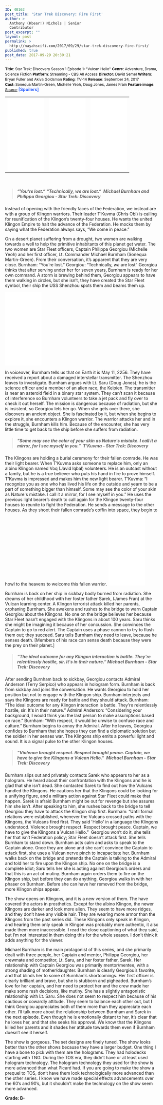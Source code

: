 ```yaml
---
ID: 40162
post_title: 'Star Trek Discovery: Fire First'
author: >
  Anthony (Kbear!) Nichols | Senior
  Contributor
post_excerpt: ""
layout: post
permalink: >
  http://nayahscifi.com/2017/09/29/star-trek-discovery-fire-first/
published: true
post_date: 2017-09-29 20:30:21
---
```

<span style="font-size: 12px; color: #000000;"><strong>Title</strong>: Star Trek: Discovery Season 1 Episode 1: "Vulcan Hello"</span>
<span style="font-size: 12px; color: #000000;"> <strong>Genre</strong>: Adventure, Drama, Science Fiction</span>
<span style="font-size: 12px; color: #000000;"> <strong>Platform</strong>: Streaming - CBS All Access</span>
<span style="font-size: 12px; color: #000000;"> <strong>Director: </strong>David Semel</span>
<span style="font-size: 12px; color: #000000;"> <strong>Writers</strong>: Bryan Fuller and Akiva Goldsman</span>
<span style="font-size: 12px; color: #000000;"> <strong>Rating</strong>: TV-14</span>
<span style="font-size: 12px; color: #000000;"> <strong>Release</strong>: September 24, 2017</span>
<span style="font-size: 12px; color: #000000;"> <strong>Cast: </strong>Sonequa Martin-Green, Michelle Yeoh, Doug Jones, James Frain</span>
<span style="font-size: 12px; color: #000000;"> <strong>Feature image</strong>: <a href="https://blogs-images.forbes.com/scottmendelson/files/2017/09/MV5BMjMyOTA3NDM1M15BMl5BanBnXkFtZTgwNTg0NzUzMjI@._V1_-1200x828.jpg?width=960">Source</a></span>
<span style="color: #3366ff;"><strong>[Spoilers]</strong></span>
<table>
<tbody>
<tr>
<td><iframe style="width: 120px; height: 240px;" src="//ws-na.amazon-adsystem.com/widgets/q?ServiceVersion=20070822&amp;OneJS=1&amp;Operation=GetAdHtml&amp;MarketPlace=US&amp;source=ss&amp;ref=as_ss_li_til&amp;ad_type=product_link&amp;tracking_id=nayah099-20&amp;marketplace=amazon&amp;region=US&amp;placement=B01N47VPJG&amp;asins=B01N47VPJG&amp;linkId=01335128e7106c4d3c6ef39a6d1cb433&amp;show_border=true&amp;link_opens_in_new_window=true" width="300" height="150" frameborder="0" marginwidth="0" marginheight="0" scrolling="no"></iframe></td>
<td><iframe style="width: 120px; height: 240px;" src="//ws-na.amazon-adsystem.com/widgets/q?ServiceVersion=20070822&amp;OneJS=1&amp;Operation=GetAdHtml&amp;MarketPlace=US&amp;source=ss&amp;ref=as_ss_li_til&amp;ad_type=product_link&amp;tracking_id=nayah099-20&amp;marketplace=amazon&amp;region=US&amp;placement=B00NQXC2YU&amp;asins=B00NQXC2YU&amp;linkId=002453fe2250e0d148193ec5cb18e022&amp;show_border=true&amp;link_opens_in_new_window=true" width="300" height="150" frameborder="0" marginwidth="0" marginheight="0" scrolling="no"></iframe></td>
<td><iframe style="width: 120px; height: 240px;" src="//ws-na.amazon-adsystem.com/widgets/q?ServiceVersion=20070822&amp;OneJS=1&amp;Operation=GetAdHtml&amp;MarketPlace=US&amp;source=ss&amp;ref=as_ss_li_til&amp;ad_type=product_link&amp;tracking_id=nayah099-20&amp;marketplace=amazon&amp;region=US&amp;placement=B01NAJ4HMI&amp;asins=B01NAJ4HMI&amp;linkId=289295d98b76424539519b1e3e0d3807&amp;show_border=true&amp;link_opens_in_new_window=true" width="300" height="150" frameborder="0" marginwidth="0" marginheight="0" scrolling="no"></iframe></td>
</tr>
</tbody>
</table>
&nbsp;
<blockquote>
<h5><strong>“You’re lost.” “Technically, <em>we</em> are lost.”  Michael Burnham and Philippa Georgiou - Star Trek: Discovery</strong></h5>
</blockquote>
Instead of opening with the friendly faces of the Federation, we instead are with a group of Klingon warriors. Their leader T’Kuvma (Chris Obi) is calling for reunification of the Klingon’s twenty-four houses. He wants the united Klingon Empire to halt the advance of the Federation. He mocks them by saying what the Federation always says, “We come in peace.”

On a desert planet suffering from a drought, two women are walking towards a well to help the primitive inhabitants of this planet get water. The two women are Star Fleet officers, Captain Philippa Georgiou (Michelle Yeoh) and her first officer, Lt. Commander Michael Burnham (Sonequa Martin-Green). From their conversation, it’s apparent that they are very close. Burnham: “You’re lost.” Georgiou: “Technically, <em>we</em> are lost” Georgiou thinks that after serving under her for seven years, Burnham is ready for her own command. A storm is brewing behind them, Georgiou appears to have them walking in circles, but she isn’t, they have created the Star Fleet symbol, their ship the USS Shenzhou spots them and beams them up.

<iframe style="width: 120px; height: 240px;" src="//ws-na.amazon-adsystem.com/widgets/q?ServiceVersion=20070822&amp;OneJS=1&amp;Operation=GetAdHtml&amp;MarketPlace=US&amp;source=ss&amp;ref=as_ss_li_til&amp;ad_type=product_link&amp;tracking_id=nayah099-20&amp;marketplace=amazon&amp;region=US&amp;placement=B074QS9HMJ&amp;asins=B074QS9HMJ&amp;linkId=fd238226bb2f2e343f0fc6ceee043b46&amp;show_border=true&amp;link_opens_in_new_window=true" width="300" height="150" frameborder="0" marginwidth="0" marginheight="0" scrolling="no"></iframe>

In voiceover, Burnham tells us that on Earth it is May 11, 2256. They have received a report about a damaged interstellar transmitter. The Shenzhou leaves to investigate. Burnham argues with Lt. Saru (Doug Jones); he is the science officer and a member of an alien race, the Kelpien. The transmitter is near an asteroid field in a binary star system. They can’t scan it because of interference so Burnham volunteers to take a jet pack and fly over to check it out herself. The mission is dangerous because of radiation, but she is insistent, so Georgiou lets her go. When she gets over there, she discovers an ancient object. She is fascinated by it, but when she begins to explore it, she encounters a Klingon warrior. The warrior attacks her and in the struggle, Burnham kills him. Because of the encounter, she has very little time to get back to the ship before she suffers from radiation.
<blockquote>
<h5><strong>"Some may see the color of your skin as Nature's mistake. I call it a mirror, for I see myself in you.”  T'Kuvma - Star Trek: Discovery</strong></h5>
</blockquote>
The Klingons are holding a burial ceremony for their fallen comrade. He was their light bearer. When T’Kuvma asks someone to replace him, only an albino Klingon named Voq (Javid Iqbal) volunteers. He is an outcast without a family, but he is a true believer who puts his hand in fire to prove himself. T’Kuvma is impressed and makes him the new light bearer. T’Kuvma: “I recognize you as one who has lived his life on the outside and yearn to be a part of something bigger than himself. Some may see the color of your skin as Nature's mistake. I call it a mirror, for I see myself in you.” He uses the previous light bearer’s death to call again for the Klingon twenty-four houses to reunite to fight the Federation. He sends a message to the other houses. As they shoot their fallen comrade’s coffin into space, they begin to howl to the heavens to welcome this fallen warrior.

<iframe style="width: 120px; height: 240px;" src="//ws-na.amazon-adsystem.com/widgets/q?ServiceVersion=20070822&amp;OneJS=1&amp;Operation=GetAdHtml&amp;MarketPlace=US&amp;source=ss&amp;ref=as_ss_li_til&amp;ad_type=product_link&amp;tracking_id=nayah099-20&amp;marketplace=amazon&amp;region=US&amp;placement=B074VG19P5&amp;asins=B074VG19P5&amp;linkId=c73a45bc32b087a354561073562268a2&amp;show_border=true&amp;link_opens_in_new_window=true" width="300" height="150" frameborder="0" marginwidth="0" marginheight="0" scrolling="no"></iframe>

Burnham is back on her ship in sickbay badly burned from radiation. She dreams of her childhood with her foster father Sarek, (James Fran) at the Vulcan learning center. A Klingon terrorist attack killed her parents, orphaning Burnham. She awakens and rushes to the bridge to warn Captain Georgiou about the Klingons. No one on the bridge believes her because Star Fleet hasn’t engaged with the Klingons in about 100 years. Saru thinks she might be imagining it because of her concussion. She convinces the Captain to go to red alert. The Captain uses a phase cannon to try to flush them out; they succeed. Saru tells Burnham they need to leave, because he senses death. [Members of his race can sense death because they were the prey on their planet.]
<blockquote>
<h5><strong>“The ideal outcome for any Klingon interaction is battle. They're relentlessly hostile, sir. It's in their nature.” Michael Burnham - Star Trek: Discovery</strong></h5>
</blockquote>
After sending Burnham back to sickbay, Georgiou contacts Admiral Anderson (Terry Serpico) who appears in hologram form. Burnham is back from sickbay and joins the conversation. He wants Georgiou to hold her position but not to engage with the Klingon ship. Burnham interjects and says the Klingons are ready for battle and they should attack. Burnham: “The ideal outcome for any Klingon interaction is battle. They're relentlessly hostile, sir. It's in their nature.” Admiral Anderson: “Considering your background, I would think you the last person to make assumptions based on race.” Burnham: “With respect, it would be unwise to confuse race and culture.” Burnham begins to annoy the Admiral. After he leaves, Georgiou confides to Burnham that she hopes they can find a diplomatic solution but the soldier in her senses war. The Klingons ship emits a powerful light and sound. It is a signal pulse to the other Klingon houses.
<blockquote>
<h5><strong>"Violence brought respect. Respect brought peace. Captain, we have to give the Klingons a Vulcan Hello.”  Michael Burnham - Star Trek: Discovery</strong></h5>
</blockquote>
Burnham slips out and privately contacts Sarek who appears to her as a hologram. He heard about their confrontation with the Klingons and he is glad that she isn’t dead. She contacted Sarek to find out how the Vulcans handled the Klingons. He cautions her that the Klingons could be looking for a unifying figure, and a military action against Star Fleet could make that happen. Sarek is afraid Burnham might be out for revenge but she assures him she isn’t. After speaking to him, she rushes back to the bridge to tell Georgiou they have to attack the Klingon ship first. Burnham: “Until formal relations were established, whenever the Vulcans crossed paths with the Klingons, the Vulcans fired first. They said 'Hello' in a language the Klingons understood. Violence brought respect. Respect brought peace. Captain, we have to give the Klingons a Vulcan Hello.”  Georgiou won’t do it, she tells her that isn’t Federation policy; Star Fleet doesn’t attack first. She tells Burnham to stand down. Burnham acts calm and asks to speak to the Captain alone. Once they are alone and she can’t convince the Captain to attack first, she uses a Vulcan nerve pinch to incapacitate her. Burnham walks back on the bridge and pretends the Captain is talking to the Admiral and told her to fire upon the Klingon ship. No one on the bridge is a complete idiot; Saru tells her she is acting against Georgiou’s orders and that this is an act of mutiny. Burnham again orders them to fire on the Klingon ship, but before they can do anything, Georgiou walks in with her phaser on Burnham. Before she can have her removed from the bridge, more Klingon ships appear.

The show opens on Klingons, and it is a new version of them. The have covered the actors in prosthetics. Except for the albino Klingon, the newer Klingons are darker and look more alien. They seem to have more ridges, and they don’t have any visible hair. They are wearing more armor than the Klingons from the past series did. These Klingons only speak in Klingon, and hearing them only speak in Klingon was probably more authentic, it also made them more inaccessible. I read the close captioning of what they said, but I’m not interested in them doing this for the whole season. I don’t think it adds anything for the viewer.

Michael Burnham is the main protagonist of this series, and she primarily dealt with three people, her Captain and mentor, Philippa Georgiou, her crewmate and competitor, Lt. Saru, and her foster father, Sarek. Her relationship with Captain Georgiou was primarily mentor/mentee, with a strong shading of mother/daughter. Burnham is clearly Georgiou’s favorite, and that blinds her to some of Burnham’s shortcomings. Her first officer is clearly brilliant and brave, but she is stubborn and pigheaded. Burnham’s love for her captain, and her need to protect her and the crew made her make some rash decisions, like mutiny. She has a slightly antagonistic relationship with Lt. Saru. She does not seem to respect him because of his cautious or cowardly attitude. They seem to balance each other out, but I think Georgiou appreciates both of them more than they appreciate each other. I’ll talk more about the relationship between Burnham and Sarek in the next episode. Even though he is emotionally distant to her, it’s clear that he loves her, and that she seeks his approval. We know that the Klingons killed her parents and it shades her attitude towards them even if Burnham doesn’t see it herself.

The show is gorgeous. The set designs are finely tuned. The show looks better than the other shows because they have a larger budget. One thing I have a bone to pick with them are the holograms. They had holodecks starting with TNG. During the TOS era, they didn’t have or at least used hologram technology. The hologram technology they used for the show is more advanced than what Picard had. If you are going to make the show a prequel to TOS, don’t have them look technologically more advanced than the other series. I know we have made special effects advancements over the 60’s and 90’s, but it shouldn’t make the technology on the show seem more advanced.

<strong>Grade: B-</strong>

&nbsp;